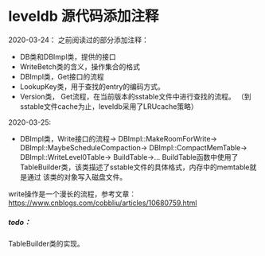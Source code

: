 # leveldb 源代码添加注释

2020-03-24：
之前阅读过的部分添加注释：

* DB类和DBImpl类，提供的接口
* WriteBetch类的含义，操作集合的格式
* DBImpl类，Get接口的流程
* LookupKey类，用于查找的entry的编码方式。
* Version类， Get流程，在当前版本的sstable文件中进行查找的流程。
（到sstable文件cache为止，leveldb采用了LRUcache策略）

2020-03-25:
* DBImpl类，Write接口的流程->
    DBImpl::MakeRoomForWrite->
        DBImpl::MaybeScheduleCompaction->
            DBImpl::CompactMemTable->
                DBImpl::WriteLevel0Table->
                    BuildTable->...
BuildTable函数中使用了TableBuilder类，该类描述了sstable文件的具体格式，内存中的memtable就是通过
该类的对象写入磁盘文件。

write操作是一个漫长的流程，参考文章：https://www.cnblogs.com/cobbliu/articles/10680759.html

##### todo：
TableBuilder类的实现。
